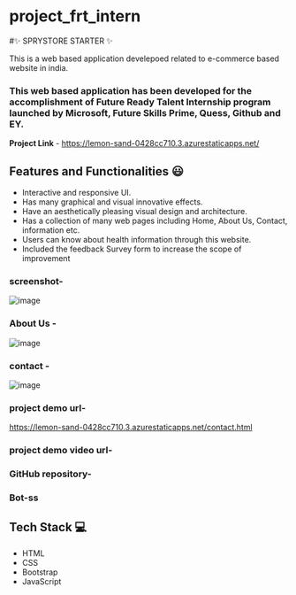 # project_frt_intern
#✨ SPRYSTORE STARTER ✨

This is a web based application develepoed related to e-commerce based website in india.

### This web based application has been developed for the accomplishment of Future Ready Talent Internship program launched by Microsoft, Future Skills Prime, Quess, Github and EY.


**Project Link** - https://lemon-sand-0428cc710.3.azurestaticapps.net/


## Features and Functionalities 😃

- Interactive and responsive UI.
- Has many graphical and visual innovative effects.
- Have an aesthetically pleasing visual design and architecture.
- Has a collection of many web pages including Home, About Us, Contact, information etc.
- Users can know about health information through this website.
- Included the feedback Survey form to increase the scope of improvement 

### screenshot-

![image](https://github.com/JEYAKRISHNA19/project_frt_intern/assets/109732079/05b9c68f-c017-4590-8574-7496e2949c04)

   

### About Us -

![image](https://github.com/JEYAKRISHNA19/project_frt_intern/assets/109732079/f96dfd0d-d3d2-419b-b988-d719c1f20ebb)





### contact -

![image](https://github.com/JEYAKRISHNA19/project_frt_intern/assets/109732079/a001d002-ff2a-4b59-987a-5891b8366afc)

### project demo url-
https://lemon-sand-0428cc710.3.azurestaticapps.net/contact.html

### project demo video url-

### GitHub repository-

### Bot-ss 

## Tech Stack 💻

- HTML
- CSS
- Bootstrap
- JavaScript
